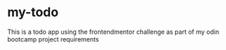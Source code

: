 # my-todo
This is a todo app using the frontendmentor challenge as part of my odin bootcamp project requirements
